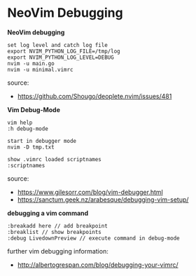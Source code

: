 # NeoVim Debugging 

**NeoVim debugging**

```
set log level and catch log file
export NVIM_PYTHON_LOG_FILE=/tmp/log
export NVIM_PYTHON_LOG_LEVEL=DEBUG
nvim -u main.go
nvim -u minimal.vimrc
```

source:
* https://github.com/Shougo/deoplete.nvim/issues/481


**Vim Debug-Mode**
```
vim help
:h debug-mode

start in debugger mode
nvim -D tmp.txt

show .vimrc loaded scriptnames
:scriptnames
```

source:
* https://www.gilesorr.com/blog/vim-debugger.html
* https://sanctum.geek.nz/arabesque/debugging-vim-setup/

**debugging a vim command**
```
:breakadd here // add breakpoint
:breaklist // show breakpoints
:debug LivedownPreview // execute command in debug-mode
```

further vim debugging information:
* http://albertogrespan.com/blog/debugging-your-vimrc/


